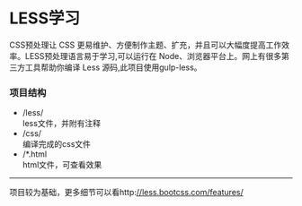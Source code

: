 LESS学习
============
CSS预处理让 CSS 更易维护、方便制作主题、扩充，并且可以大幅度提高工作效率。LESS预处理语言易于学习,可以运行在 Node、浏览器平台上。网上有很多第三方工具帮助你编译 Less 源码,此项目使用gulp-less。<br>

### 项目结构
* /less/<br>
	less文件，并附有注释
* /css/<br>
	编译完成的css文件
* /*.html<br>
	html文件，可查看效果

-----------------
项目较为基础，更多细节可以看http:[//less.bootcss.com/features/](http://less.bootcss.com/features/)



